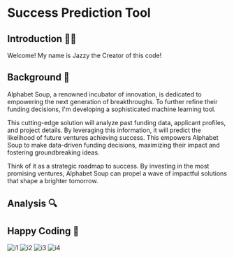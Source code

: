 # Success Prediction Tool

## Introduction 👩‍💻
Welcome! My name is Jazzy the Creator of this code! 

## Background 🌅
Alphabet Soup, a renowned incubator of innovation, is dedicated to empowering the next generation of breakthroughs. To further refine their funding decisions, I'm developing a sophisticated machine learning tool.

This cutting-edge solution will analyze past funding data, applicant profiles, and project details. By leveraging this information, it will predict the likelihood of future ventures achieving success. This empowers Alphabet Soup to make data-driven funding decisions, maximizing their impact and fostering groundbreaking ideas.

Think of it as a strategic roadmap to success. By investing in the most promising ventures, Alphabet Soup can propel a wave of impactful solutions that shape a brighter tomorrow.

## Analysis 🔍


## Happy Coding 🎉
![i1](https://images.unsplash.com/photo-1485796826113-174aa68fd81b?w=800&auto=format&fit=crop&q=60&ixlib=rb-4.0.3&ixid=M3wxMjA3fDB8MHxzZWFyY2h8Mnx8bWFjaGluZSUyMGxlYXJuaW5nfGVufDB8MHwwfHx8Mg%3D%3D)
![i2](https://images.unsplash.com/photo-1555255707-c07966088b7b?w=800&auto=format&fit=crop&q=60&ixlib=rb-4.0.3&ixid=M3wxMjA3fDB8MHxzZWFyY2h8NHx8bWFjaGluZSUyMGxlYXJuaW5nfGVufDB8MHwwfHx8Mg%3D%3D)
![i3](https://images.unsplash.com/photo-1454165804606-c3d57bc86b40?w=800&auto=format&fit=crop&q=60&ixlib=rb-4.0.3&ixid=M3wxMjA3fDB8MHxzZWFyY2h8N3x8bWFjaGluZSUyMGxlYXJuaW5nfGVufDB8MHwwfHx8Mg%3D%3D)
![i4](https://images.unsplash.com/photo-1591453089816-0fbb971b454c?w=800&auto=format&fit=crop&q=60&ixlib=rb-4.0.3&ixid=M3wxMjA3fDB8MHxzZWFyY2h8Nnx8bWFjaGluZSUyMGxlYXJuaW5nfGVufDB8MHwwfHx8Mg%3D%3D)
